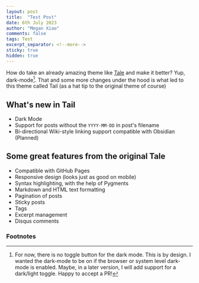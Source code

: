 ```yaml
---
layout: post
title:  "Test Post"
date: 6th July 2023
author: "Megan Xiao"
comments: false
tags: Test 
excerpt_separator: <!--more-->
sticky: true
hidden: true
---
```


How do take an already amazing theme like [Tale](https://github.com/chesterhow/tale) and make it better? Yup, dark-mode[^1]. That and some more changes under the hood is what led to this theme called Tail (as a hat tip to the original theme of course)

<!--more-->

## What's new in Tail
- Dark Mode
- Support for posts without the `YYYY-MM-DD` in post's filename
- Bi-directional Wiki-style linking support compatible with Obsidian (Planned)

## Some great features from the original Tale
- Compatible with GitHub Pages
- Responsive design (looks just as good on mobile)
- Syntax highlighting, with the help of Pygments
- Markdown and HTML text formatting
- Pagination of posts
- Sticky posts
- Tags
- Excerpt management
- Disqus comments

### Footnotes

[^1]: For now, there is no toggle button for the dark mode. This is by design. I wanted the dark-mode to be on if the browser or system level dark-mode is enabled. Maybe, in a later version, I will add support for a dark/light toggle. Happy to accept a PR!
